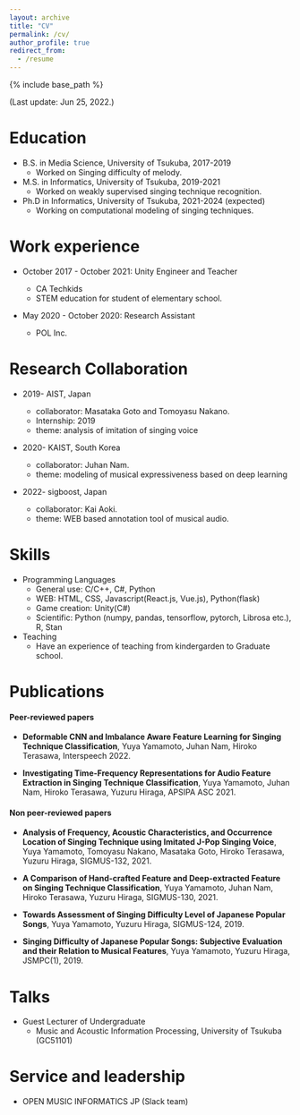 ```yaml
---
layout: archive
title: "CV"
permalink: /cv/
author_profile: true
redirect_from:
  - /resume
---
```


{% include base_path %}

(Last update: Jun 25, 2022.)

Education
======
* B.S. in Media Science, University of Tsukuba, 2017-2019
    * Worked on Singing difficulty of melody.
* M.S. in Informatics, University of Tsukuba, 2019-2021
    * Worked on weakly supervised singing technique recognition.
* Ph.D in Informatics, University of Tsukuba, 2021-2024 (expected)
    * Working on computational modeling of singing techniques.

Work experience
======
* October 2017 - October 2021: Unity Engineer and Teacher
  * CA Techkids
  * STEM education for student of elementary school.

* May 2020 - October 2020: Research Assistant
  * POL Inc.

Research Collaboration
======
* 2019- AIST, Japan
  * collaborator: Masataka Goto and Tomoyasu Nakano.
  * Internship: 2019
  * theme: analysis of imitation of singing voice
  
* 2020- KAIST, South Korea
  * collaborator: Juhan Nam.
  * theme: modeling of musical expressiveness based on deep learning 
  
* 2022- sigboost, Japan
  * collaborator: Kai Aoki.
  * theme: WEB based annotation tool of musical audio.
  
 
Skills
======
* Programming Languages
  * General use: C/C++, C#, Python
  * WEB: HTML, CSS, Javascript(React.js, Vue.js), Python(flask)
  * Game creation: Unity(C#)
  * Scientific: Python (numpy, pandas, tensorflow, pytorch, Librosa etc.), R, Stan
* Teaching
  * Have an experience of teaching from kindergarden to Graduate school.


Publications
======
#### Peer-reviewed papers
  * **Deformable CNN and Imbalance Aware Feature Learning for Singing Technique Classification**,
  Yuya Yamamoto, Juhan Nam, Hiroko Terasawa, Interspeech 2022.
    
  * **Investigating Time-Frequency Representations for Audio Feature Extraction in Singing Technique Classification**,
  Yuya Yamamoto, Juhan Nam, Hiroko Terasawa, Yuzuru Hiraga, APSIPA ASC 2021.

#### Non peer-reviewed papers
  * **Analysis of Frequency, Acoustic Characteristics, and Occurrence Location of Singing Technique using Imitated J-Pop Singing Voice**,
  Yuya Yamamoto, Tomoyasu Nakano, Masataka Goto, Hiroko Terasawa, Yuzuru Hiraga, SIGMUS-132, 2021.
  
  * **A Comparison of Hand-crafted Feature and Deep-extracted Feature on Singing Technique Classification**,
  Yuya Yamamoto, Juhan Nam, Hiroko Terasawa, Yuzuru Hiraga, SIGMUS-130, 2021.
 
  * **Towards Assessment of Singing Difficulty Level of Japanese Popular Songs**,
  Yuya Yamamoto, Yuzuru Hiraga, SIGMUS-124, 2019.
  
  * **Singing Difficulty of Japanese Popular Songs: Subjective Evaluation and their Relation to Musical Features**,
  Yuya Yamamoto, Yuzuru Hiraga, JSMPC(1), 2019.
  
Talks
======
 * Guest Lecturer of Undergraduate
    *  Music and Acoustic Information Processing, University of Tsukuba (GC51101)
 
  
Service and leadership
======
* OPEN MUSIC INFORMATICS JP (Slack team)
